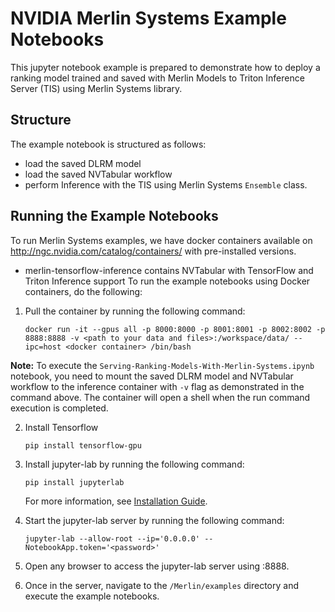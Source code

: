 # NVIDIA Merlin Systems Example Notebooks
This jupyter notebook example is prepared to demonstrate how to deploy a ranking model trained and saved with Merlin Models to Triton Inference Server (TIS) using Merlin Systems library.
## Structure
The example notebook is structured as follows:
- load the saved DLRM model
- load the saved NVTabular workflow
- perform Inference with the TIS using Merlin Systems `Ensemble` class.
## Running the Example Notebooks
To run Merlin Systems examples, we have docker containers available on http://ngc.nvidia.com/catalog/containers/ with pre-installed versions.
- merlin-tensorflow-inference contains NVTabular with TensorFlow and Triton Inference support
To run the example notebooks using Docker containers, do the following:
1. Pull the container by running the following command:
   ```
   docker run -it --gpus all -p 8000:8000 -p 8001:8001 -p 8002:8002 -p 8888:8888 -v <path to your data and files>:/workspace/data/ --ipc=host <docker container> /bin/bash
   ```
**Note:** To execute the `Serving-Ranking-Models-With-Merlin-Systems.ipynb` notebook, you need to mount the saved DLRM model and NVTabular workflow to the inference container with `-v` flag as demonstrated in the command above. 
The container will open a shell when the run command execution is completed. 
   
2. Install Tensorflow
    ```
    pip install tensorflow-gpu
    ```
3. Install jupyter-lab by running the following command:
   ```
   pip install jupyterlab
   ```
   
   For more information, see [Installation Guide](https://jupyterlab.readthedocs.io/en/stable/getting_started/installation.html).
4. Start the jupyter-lab server by running the following command:
   ```
   jupyter-lab --allow-root --ip='0.0.0.0' --NotebookApp.token='<password>'
   ```
5. Open any browser to access the jupyter-lab server using <MachineIP>:8888.
6. Once in the server, navigate to the ```/Merlin/examples``` directory and execute the example notebooks.